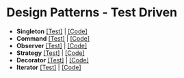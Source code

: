 # Design Patterns - Test Driven
- **Singleton** [[Test]](https://github.com/akshaykhanna/DesignPatterns/tree/main/src/test/java/singelton) | [[Code]](https://github.com/akshaykhanna/DesignPatterns/tree/main/src/main/java/singelton)
- **Command** [[Test]](https://github.com/akshaykhanna/DesignPatterns/tree/main/src/test/java/command) | [[Code]](https://github.com/akshaykhanna/DesignPatterns/tree/main/src/main/java/command)
- **Observer** [[Test]](https://github.com/akshaykhanna/DesignPatterns/tree/main/src/test/java/observer) | [[Code]](https://github.com/akshaykhanna/DesignPatterns/tree/main/src/main/java/observer)
- **Strategy** [[Test]](https://github.com/akshaykhanna/DesignPatterns/tree/main/src/test/java/strategy) | [[Code]](https://github.com/akshaykhanna/DesignPatterns/tree/main/src/main/java/strategy)
- **Decorator** [[Test]](https://github.com/akshaykhanna/DesignPatterns/tree/main/src/test/java/decorator) | [[Code]](https://github.com/akshaykhanna/DesignPatterns/tree/main/src/main/java/decorator)
- **Iterator** [[Test]](https://github.com/akshaykhanna/DesignPatterns/tree/main/src/test/java/iterator) | [[Code]](https://github.com/akshaykhanna/DesignPatterns/tree/main/src/main/java/iterator)

